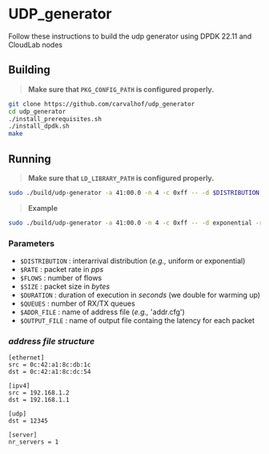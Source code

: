 # UDP_generator

Follow these instructions to build the udp generator using DPDK 22.11 and CloudLab nodes

## Building

> **Make sure that `PKG_CONFIG_PATH` is configured properly.**

```bash
git clone https://github.com/carvalhof/udp_generator
cd udp_generator
./install_prerequisites.sh
./install_dpdk.sh
make
```

## Running

> **Make sure that `LD_LIBRARY_PATH` is configured properly.**

```bash
sudo ./build/udp-generator -a 41:00.0 -n 4 -c 0xff -- -d $DISTRIBUTION -r $RATE -f $FLOWS -s $SIZE -t $DURATION -q $QUEUES -c $ADDR_FILE -o $OUTPUT_FILE
```

> **Example**

```bash
sudo ./build/udp-generator -a 41:00.0 -n 4 -c 0xff -- -d exponential -r 100000 -f 1 -s 128 -t 10 -q 1 -c addr.cfg -o output.dat
```

### Parameters

- `$DISTRIBUTION` : interarrival distribution (_e.g.,_ uniform or exponential)
- `$RATE` : packet rate in _pps_
- `$FLOWS` : number of flows
- `$SIZE` : packet size in _bytes_
- `$DURATION` : duration of execution in _seconds_ (we double for warming up)
- `$QUEUES` : number of RX/TX queues
- `$ADDR_FILE` : name of address file (_e.g.,_ 'addr.cfg')
- `$OUTPUT_FILE` : name of output file containg the latency for each packet


### _address file structure_

```
[ethernet]
src = 0c:42:a1:8c:db:1c
dst = 0c:42:a1:8c:dc:54

[ipv4]
src = 192.168.1.2
dst = 192.168.1.1

[udp]
dst = 12345

[server]
nr_servers = 1
```
